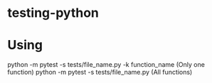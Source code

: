 # testing-python

# Using
python -m pytest -s tests/file_name.py -k function_name  (Only one function)
python -m pytest -s tests/file_name.py (All functions)
